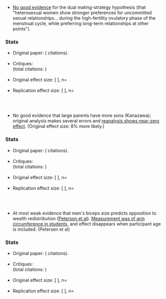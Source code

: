 * <a href="{{gla}}">No good evidence</a> for the dual mating-strategy hypothesis (that "heterosexual women show stronger preferences for uncommitted sexual relationships... during the high-fertility ovulatory phase of the menstrual cycle, while preferring long-term relationships at other points").
<div class="accordion">
	<h3>Stats</h3>
	<div>
		<ul>
	<li><span class="b">Original paper</span>: ( citations).</li><br>
	<li><span class="b">Critiques</span>: <br>(total citations: )</li><br>
	<li><span class="b">Original effect size</span>: [ ], n= </li><br>
	<li><span class="b">Replication effect size</span>: [ ], n=</li><br>
	</ul>
	</div>
</div><br>

* No good evidence that large parents have more sons (Kanazawa); original analysis makes several errors and <a href="{{denny}}">reanalysis shows near-zero effect</a>. (Original effect size: 8% more likely.)
<div class="accordion">
	<h3>Stats</h3>
	<div>
		<ul>
	<li><span class="b">Original paper</span>: ( citations).</li><br>
	<li><span class="b">Critiques</span>: <br>(total citations: )</li><br>
	<li><span class="b">Original effect size</span>: [ ], n= </li><br>
	<li><span class="b">Replication effect size</span>: [ ], n=</li><br>
	</ul>
	</div>
</div><br>

* At most weak evidence that men's biceps size predicts opposition to wealth redistribution (<a href="{{pet}}">Peterson et al</a>). <a href="{{arms}}">Measurement was of arm circumference in students</a>, and effect disappears when participant age is included. (Petersen et al)
<div class="accordion">
	<h3>Stats</h3>
	<div>
		<ul>
	<li><span class="b">Original paper</span>: ( citations).</li><br>
	<li><span class="b">Critiques</span>: <br>(total citations: )</li><br>
	<li><span class="b">Original effect size</span>: [ ], n= </li><br>
	<li><span class="b">Replication effect size</span>: [ ], n=</li><br>
	</ul>
	</div>
</div><br>


<!-- * The Fluctuating Female Vote -->
<!-- "Women Are More Likely to Wear Red or Pink at Peak Fertility" -->

<br>

